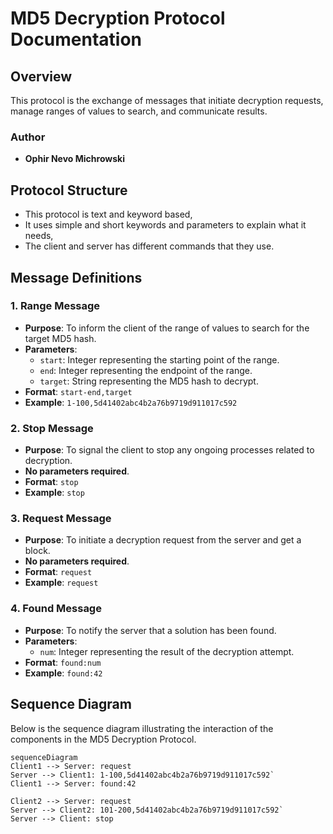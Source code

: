 

# MD5 Decryption Protocol Documentation

## Overview

This protocol is the exchange of messages that initiate decryption requests, manage ranges of values to search, and communicate results.

### Author

- **Ophir Nevo Michrowski**

## Protocol Structure
- This protocol is text and keyword based,
- It uses simple and short keywords and parameters to explain what it needs,
- The client and server has different commands that they use.

## Message Definitions

### 1. Range Message

- **Purpose**: To inform the client of the range of values to search for the target MD5 hash.
- **Parameters**:
  - `start`: Integer representing the starting point of the range.
  - `end`: Integer representing the endpoint of the range.
  - `target`: String representing the MD5 hash to decrypt.
 - **Format**: `start-end,target`
 - **Example**: `1-100,5d41402abc4b2a76b9719d911017c592`

### 2. Stop Message

- **Purpose**: To signal the client to stop any ongoing processes related to decryption.
- **No parameters required**.
- **Format**: `stop`
- **Example**: `stop`

### 3. Request Message

- **Purpose**: To initiate a decryption request from the server and get a block.
- **No parameters required**.
- **Format**: `request`
- **Example**: `request`

### 4. Found Message

- **Purpose**: To notify the server that a solution has been found.
- **Parameters**:
  - `num`: Integer representing the result of the decryption attempt.
- **Format**: `found:num`
- **Example**: `found:42`

## Sequence Diagram

Below is the sequence diagram illustrating the interaction of the components in the MD5 Decryption Protocol.

```mermaid
sequenceDiagram
Client1 --> Server: request
Server --> Client1: 1-100,5d41402abc4b2a76b9719d911017c592`
Client1 --> Server: found:42

Client2 --> Server: request
Server --> Client2: 101-200,5d41402abc4b2a76b9719d911017c592`
Server --> Client: stop